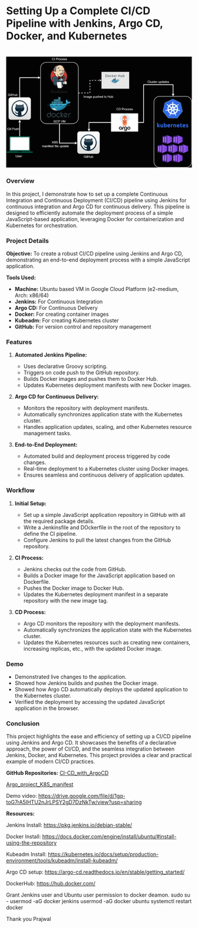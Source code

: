 # Setting Up a Complete CI/CD Pipeline with Jenkins, Argo CD, Docker, and Kubernetes
#
![alt text](nodeCD.drawio.png)


### Overview

In this project, I demonstrate how to set up a complete Continuous Integration and Continuous Deployment (CI/CD) pipeline using Jenkins for continuous integration and Argo CD for continuous delivery. This pipeline is designed to efficiently automate the deployment process of a simple JavaScript-based application, leveraging Docker for containerization and Kubernetes for orchestration.

### Project Details

**Objective:**
To create a robust CI/CD pipeline using Jenkins and Argo CD, demonstrating an end-to-end deployment process with a simple JavaScript application.

**Tools Used:**
- **Machine:** Ubuntu based VM in Google Cloud Platform (e2-medium, Arch: x86/64)
- **Jenkins:** For Continuous Integration
- **Argo CD:** For Continuous Delivery
- **Docker:** For creating container images
- **Kubeadm:** For creating Kubernetes cluster
- **GitHub:** For version control and repository management

### Features

1. **Automated Jenkins Pipeline:**
   - Uses declarative Groovy scripting.
   - Triggers on code push to the GitHub repository.
   - Builds Docker images and pushes them to Docker Hub.
   - Updates Kubernetes deployment manifests with new Docker images.

2. **Argo CD for Continuous Delivery:**
   - Monitors the repository with deployment manifests.
   - Automatically synchronizes application state with the Kubernetes cluster.
   - Handles application updates, scaling, and other Kubernetes resource management tasks.

3. **End-to-End Deployment:**
   - Automated build and deployment process triggered by code changes.
   - Real-time deployment to a Kubernetes cluster using Docker images.
   - Ensures seamless and continuous delivery of application updates.

### Workflow

1. **Initial Setup:**
   - Set up a  simple JavaScript application repository in GitHub with all the required package details.
   - Write a Jenkinsfile and DOckerfile in the root of the repository to define the CI pipeline.
   - Configure Jenkins to pull the latest changes from the GitHub repository.

2. **CI Process:**
   - Jenkins checks out the code from GitHub.
   - Builds a Docker image for the JavaScript application based on Dockerfile.
   - Pushes the Docker image to Docker Hub.
   - Updates the Kubernetes deployment manifest in a separate repository with the new image tag.

3. **CD Process:**
   - Argo CD monitors the repository with the deployment manifests.
   - Automatically synchronizes the application state with the Kubernetes cluster.
   - Updates the Kubernetes resources such as creating new containers, increasing replicas, etc., with the updated Docker image.

### Demo

- Demonstrated live changes to the application.
- Showed how Jenkins builds and pushes the Docker image.
- Showed how Argo CD automatically deploys the updated application to the Kubernetes cluster.
- Verified the deployment by accessing the updated JavaScript application in the browser.

### Conclusion

This project highlights the ease and efficiency of setting up a CI/CD pipeline using Jenkins and Argo CD. It showcases the benefits of a declarative approach, the power of CI/CD, and the seamless integration between Jenkins, Docker, and Kubernetes. This project provides a clear and practical example of modern CI/CD practices.

**GitHub Repositories:** 
[CI-CD_with_ArgoCD](https://github.com/Praj0496/CI-CD_with_ArgoCD.git)

[Argo_project_K8S_manifest](https://github.com/Praj0496/Argo_project_K8S_manifest.git)

Demo video: https://drive.google.com/file/d/1gq-toG7rA5IHTU2nJrLPSY2gD7DzNkTw/view?usp=sharing


**Resources:**

Jenkins Install: https://pkg.jenkins.io/debian-stable/ 

Docker Install: https://docs.docker.com/engine/install/ubuntu/#install-using-the-repository

Kubeadm Install: https://kubernetes.io/docs/setup/production-environment/tools/kubeadm/install-kubeadm/

Argo CD setup: https://argo-cd.readthedocs.io/en/stable/getting_started/

DockerHub: https://hub.docker.com/

Grant Jenkins user and Ubuntu user permission to docker deamon.
sudo su - 
usermod -aG docker jenkins
usermod -aG docker ubuntu
systemctl restart docker


Thank you
Prajwal

